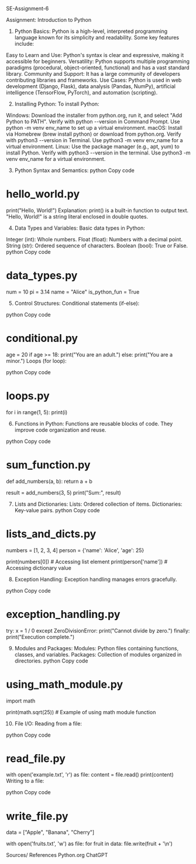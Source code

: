 SE-Assignment-6

Assignment: Introduction to Python

1. Python Basics:
Python is a high-level, interpreted programming language known for its simplicity and readability. Some key features include:

Easy to Learn and Use: Python's syntax is clear and expressive, making it accessible for beginners.
Versatility: Python supports multiple programming paradigms (procedural, object-oriented, functional) and has a vast standard library.
Community and Support: It has a large community of developers contributing libraries and frameworks.
Use Cases: Python is used in web development (Django, Flask), data analysis (Pandas, NumPy), artificial intelligence (TensorFlow, PyTorch), and automation (scripting).

2. Installing Python:
To install Python:

Windows: Download the installer from python.org, run it, and select "Add Python to PATH". Verify with python --version in Command Prompt. Use python -m venv env_name to set up a virtual environment.
macOS: Install via Homebrew (brew install python) or download from python.org. Verify with python3 --version in Terminal. Use python3 -m venv env_name for a virtual environment.
Linux: Use the package manager (e.g., apt, yum) to install Python. Verify with python3 --version in the terminal. Use python3 -m venv env_name for a virtual environment.

3. Python Syntax and Semantics:
python
Copy code
# hello_world.py
print("Hello, World!")
Explanation:
print() is a built-in function to output text.
"Hello, World!" is a string literal enclosed in double quotes.

4. Data Types and Variables:
Basic data types in Python:

Integer (int): Whole numbers.
Float (float): Numbers with a decimal point.
String (str): Ordered sequence of characters.
Boolean (bool): True or False.
python
Copy code
# data_types.py
num = 10
pi = 3.14
name = "Alice"
is_python_fun = True

5. Control Structures:
Conditional statements (if-else):

python
Copy code
# conditional.py
age = 20
if age >= 18:
    print("You are an adult.")
else:
    print("You are a minor.")
Loops (for loop):

python
Copy code
# loops.py
for i in range(1, 5):
    print(i)

6. Functions in Python:
Functions are reusable blocks of code. They improve code organization and reuse.

python
Copy code
# sum_function.py
def add_numbers(a, b):
    return a + b

result = add_numbers(3, 5)
print("Sum:", result)

7. Lists and Dictionaries:
Lists: Ordered collection of items.
Dictionaries: Key-value pairs.
python
Copy code
# lists_and_dicts.py
numbers = [1, 2, 3, 4]
person = {'name': 'Alice', 'age': 25}

print(numbers[0])  # Accessing list element
print(person['name'])  # Accessing dictionary value

8. Exception Handling:
Exception handling manages errors gracefully.

python
Copy code
# exception_handling.py
try:
    x = 1 / 0
except ZeroDivisionError:
    print("Cannot divide by zero.")
finally:
    print("Execution complete.")

9. Modules and Packages:
Modules: Python files containing functions, classes, and variables.
Packages: Collection of modules organized in directories.
python
Copy code
# using_math_module.py
import math

print(math.sqrt(25))  # Example of using math module function

10. File I/O:
Reading from a file:

python
Copy code
# read_file.py
with open('example.txt', 'r') as file:
    content = file.read()
    print(content)
Writing to a file:

python
Copy code
# write_file.py
data = ["Apple", "Banana", "Cherry"]

with open('fruits.txt', 'w') as file:
    for fruit in data:
        file.write(fruit + '\n')

Sources/ References
Python.org
ChatGPT

